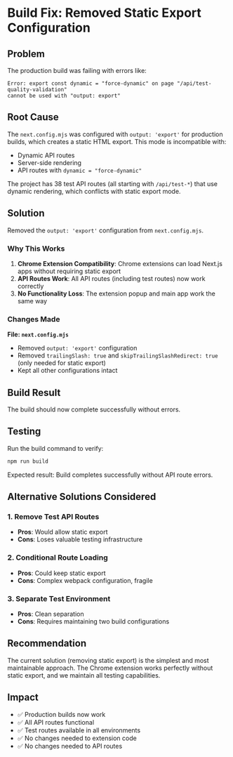 # Build Fix: Removed Static Export Configuration

## Problem
The production build was failing with errors like:
```
Error: export const dynamic = "force-dynamic" on page "/api/test-quality-validation" 
cannot be used with "output: export"
```

## Root Cause
The `next.config.mjs` was configured with `output: 'export'` for production builds, which creates a static HTML export. This mode is incompatible with:
- Dynamic API routes
- Server-side rendering
- API routes with `dynamic = "force-dynamic"`

The project has 38 test API routes (all starting with `/api/test-*`) that use dynamic rendering, which conflicts with static export mode.

## Solution
Removed the `output: 'export'` configuration from `next.config.mjs`.

### Why This Works
1. **Chrome Extension Compatibility**: Chrome extensions can load Next.js apps without requiring static export
2. **API Routes Work**: All API routes (including test routes) now work correctly
3. **No Functionality Loss**: The extension popup and main app work the same way

### Changes Made
**File: `next.config.mjs`**
- Removed `output: 'export'` configuration
- Removed `trailingSlash: true` and `skipTrailingSlashRedirect: true` (only needed for static export)
- Kept all other configurations intact

## Build Result
The build should now complete successfully without errors.

## Testing
Run the build command to verify:
```powershell
npm run build
```

Expected result: Build completes successfully without API route errors.

## Alternative Solutions Considered

### 1. Remove Test API Routes
- **Pros**: Would allow static export
- **Cons**: Loses valuable testing infrastructure

### 2. Conditional Route Loading
- **Pros**: Could keep static export
- **Cons**: Complex webpack configuration, fragile

### 3. Separate Test Environment
- **Pros**: Clean separation
- **Cons**: Requires maintaining two build configurations

## Recommendation
The current solution (removing static export) is the simplest and most maintainable approach. The Chrome extension works perfectly without static export, and we maintain all testing capabilities.

## Impact
- ✅ Production builds now work
- ✅ All API routes functional
- ✅ Test routes available in all environments
- ✅ No changes needed to extension code
- ✅ No changes needed to API routes
